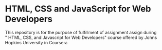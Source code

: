 # HTML, CSS and JavaScript for Web Developers
This repository is for the purpose of fulfillment of assignment assign during " HTML, CSS, and Javascript for Web Developers"  course offered by Johns Hopkins University in Coursera
